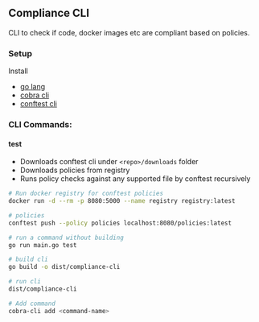 ## Compliance CLI

CLI to check if code, docker images etc are compliant based on policies.

### Setup
Install
- [go lang](https://go.dev/)
- [cobra cli](https://github.com/spf13/cobra-cli/blob/main/README.md)
- [conftest cli](https://github.com/open-policy-agent/conftest/releases)

### CLI Commands:

#### test
- Downloads conftest cli under `<repo>/downloads` folder
- Downloads policies from registry
- Runs policy checks against any supported file by conftest recursively


```bash
# Run docker registry for conftest policies
docker run -d --rm -p 8080:5000 --name registry registry:latest

# policies
conftest push --policy policies localhost:8080/policies:latest

# run a command without building
go run main.go test

# build cli
go build -o dist/compliance-cli

# run cli
dist/compliance-cli

# Add command
cobra-cli add <command-name>
```